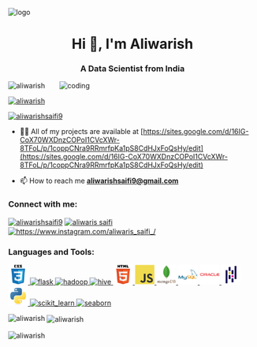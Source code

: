 ![logo](https://github.com/Aliwarish/Aliwarish/blob/main/Blue%20Pink%20Gradient%20Fashion%20Banner.png)
<h1 align="center">Hi 👋, I'm Aliwarish</h1>
<h3 align="center">A Data Scientist from India</h3>

<img align="right" alt="coding" width="400" src="https://camo.githubusercontent.com/cae12fddd9d6982901d82580bdf321d81fb299141098ca1c2d4891870827bf17/68747470733a2f2f6d69726f2e6d656469756d2e636f6d2f6d61782f313336302f302a37513379765349765f7430696f4a2d5a2e676966">

<p align="left"> <img src="https://komarev.com/ghpvc/?username=aliwarish&label=Profile%20views&color=0e75b6&style=flat" alt="aliwarish" /> </p>

<p align="left"> <a href="https://github.com/ryo-ma/github-profile-trophy"><img src="https://github-profile-trophy.vercel.app/?username=aliwarish" alt="aliwarish" /></a> </p>

<p align="left"> <a href="https://twitter.com/aliwarishsaifi9" target="blank"><img src="https://img.shields.io/twitter/follow/aliwarishsaifi9?logo=twitter&style=for-the-badge" alt="aliwarishsaifi9" /></a> </p>

- 👨‍💻 All of my projects are available at [https://sites.google.com/d/16IG-CoX70WXDnzCOPoI1CVcXWr-8TFoL/p/1coppCNra9RRmrfpKa1pS8CdHJxFoQsHy/edit](https://sites.google.com/d/16IG-CoX70WXDnzCOPoI1CVcXWr-8TFoL/p/1coppCNra9RRmrfpKa1pS8CdHJxFoQsHy/edit)

- 📫 How to reach me **aliwarishsaifi9@gmail.com**

<h3 align="left">Connect with me:</h3>
<p align="left">
<a href="https://twitter.com/aliwarishsaifi9" target="blank"><img align="center" src="https://raw.githubusercontent.com/rahuldkjain/github-profile-readme-generator/master/src/images/icons/Social/twitter.svg" alt="aliwarishsaifi9" height="30" width="40" /></a>
<a href="https://kaggle.com/aliwaris saifi" target="blank"><img align="center" src="https://raw.githubusercontent.com/rahuldkjain/github-profile-readme-generator/master/src/images/icons/Social/kaggle.svg" alt="aliwaris saifi" height="30" width="40" /></a>
<a href="https://instagram.com/https://www.instagram.com/aliwaris_saifi_/" target="blank"><img align="center" src="https://raw.githubusercontent.com/rahuldkjain/github-profile-readme-generator/master/src/images/icons/Social/instagram.svg" alt="https://www.instagram.com/aliwaris_saifi_/" height="30" width="40" /></a>
</p>

<h3 align="left">Languages and Tools:</h3>
<p align="left"> <a href="https://www.w3schools.com/css/" target="_blank" rel="noreferrer"> <img src="https://raw.githubusercontent.com/devicons/devicon/master/icons/css3/css3-original-wordmark.svg" alt="css3" width="40" height="40"/> </a> <a href="https://flask.palletsprojects.com/" target="_blank" rel="noreferrer"> <img src="https://www.vectorlogo.zone/logos/pocoo_flask/pocoo_flask-icon.svg" alt="flask" width="40" height="40"/> </a> <a href="https://hadoop.apache.org/" target="_blank" rel="noreferrer"> <img src="https://www.vectorlogo.zone/logos/apache_hadoop/apache_hadoop-icon.svg" alt="hadoop" width="40" height="40"/> </a> <a href="https://hive.apache.org/" target="_blank" rel="noreferrer"> <img src="https://www.vectorlogo.zone/logos/apache_hive/apache_hive-icon.svg" alt="hive" width="40" height="40"/> </a> <a href="https://www.w3.org/html/" target="_blank" rel="noreferrer"> <img src="https://raw.githubusercontent.com/devicons/devicon/master/icons/html5/html5-original-wordmark.svg" alt="html5" width="40" height="40"/> </a> <a href="https://developer.mozilla.org/en-US/docs/Web/JavaScript" target="_blank" rel="noreferrer"> <img src="https://raw.githubusercontent.com/devicons/devicon/master/icons/javascript/javascript-original.svg" alt="javascript" width="40" height="40"/> </a> <a href="https://www.mongodb.com/" target="_blank" rel="noreferrer"> <img src="https://raw.githubusercontent.com/devicons/devicon/master/icons/mongodb/mongodb-original-wordmark.svg" alt="mongodb" width="40" height="40"/> </a> <a href="https://www.mysql.com/" target="_blank" rel="noreferrer"> <img src="https://raw.githubusercontent.com/devicons/devicon/master/icons/mysql/mysql-original-wordmark.svg" alt="mysql" width="40" height="40"/> </a> <a href="https://www.oracle.com/" target="_blank" rel="noreferrer"> <img src="https://raw.githubusercontent.com/devicons/devicon/master/icons/oracle/oracle-original.svg" alt="oracle" width="40" height="40"/> </a> <a href="https://pandas.pydata.org/" target="_blank" rel="noreferrer"> <img src="https://raw.githubusercontent.com/devicons/devicon/2ae2a900d2f041da66e950e4d48052658d850630/icons/pandas/pandas-original.svg" alt="pandas" width="40" height="40"/> </a> <a href="https://www.python.org" target="_blank" rel="noreferrer"> <img src="https://raw.githubusercontent.com/devicons/devicon/master/icons/python/python-original.svg" alt="python" width="40" height="40"/> </a> <a href="https://scikit-learn.org/" target="_blank" rel="noreferrer"> <img src="https://upload.wikimedia.org/wikipedia/commons/0/05/Scikit_learn_logo_small.svg" alt="scikit_learn" width="40" height="40"/> </a> <a href="https://seaborn.pydata.org/" target="_blank" rel="noreferrer"> <img src="https://seaborn.pydata.org/_images/logo-mark-lightbg.svg" alt="seaborn" width="40" height="40"/> </a> </p>

<p><img align="left" src="https://github-readme-stats.vercel.app/api/top-langs?username=aliwarish&show_icons=true&locale=en&layout=compact" alt="aliwarish" /></p>

<p>&nbsp;<img align="center" src="https://github-readme-stats.vercel.app/api?username=aliwarish&show_icons=true&locale=en" alt="aliwarish" /></p>

<p><img align="center" src="https://github-readme-streak-stats.herokuapp.com/?user=aliwarish&" alt="aliwarish" /></p>
